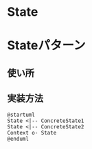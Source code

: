 # State

# Stateパターン
## 使い所

## 実装方法
``` plantuml
@startuml
State <|-- ConcreteState1
State <|-- ConcreteState2
Context o- State
@enduml
```


